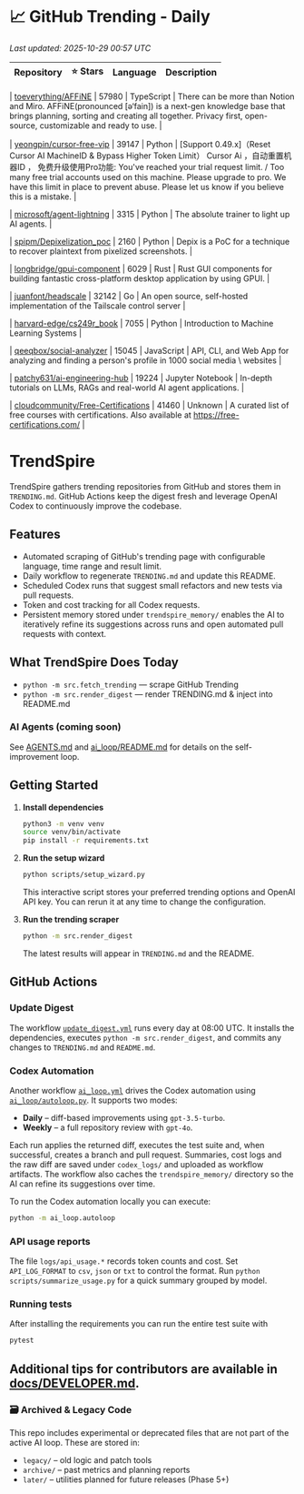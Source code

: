 <!-- TRENDING_START -->
# 📈 GitHub Trending - Daily

_Last updated: 2025-10-29 00:57 UTC_

| Repository | ⭐ Stars | Language | Description |
|------------|--------:|----------|-------------|

| [toeverything/AFFiNE](https://github.com/toeverything/AFFiNE) | 57980 | TypeScript | There can be more than Notion and Miro. AFFiNE(pronounced [ə‘fain]) is a next-gen knowledge base that brings planning, sorting and creating all together. Privacy first, open-source, customizable and ready to use. |

| [yeongpin/cursor-free-vip](https://github.com/yeongpin/cursor-free-vip) | 39147 | Python | [Support 0.49.x]（Reset Cursor AI MachineID & Bypass Higher Token Limit） Cursor Ai ，自动重置机器ID ， 免费升级使用Pro功能: You've reached your trial request limit. / Too many free trial accounts used on this machine. Please upgrade to pro. We have this limit in place to prevent abuse. Please let us know if you believe this is a mistake. |

| [microsoft/agent-lightning](https://github.com/microsoft/agent-lightning) | 3315 | Python | The absolute trainer to light up AI agents. |

| [spipm/Depixelization_poc](https://github.com/spipm/Depixelization_poc) | 2160 | Python | Depix is a PoC for a technique to recover plaintext from pixelized screenshots. |

| [longbridge/gpui-component](https://github.com/longbridge/gpui-component) | 6029 | Rust | Rust GUI components for building fantastic cross-platform desktop application by using GPUI. |

| [juanfont/headscale](https://github.com/juanfont/headscale) | 32142 | Go | An open source, self-hosted implementation of the Tailscale control server |

| [harvard-edge/cs249r_book](https://github.com/harvard-edge/cs249r_book) | 7055 | Python | Introduction to Machine Learning Systems |

| [qeeqbox/social-analyzer](https://github.com/qeeqbox/social-analyzer) | 15045 | JavaScript | API, CLI, and Web App for analyzing and finding a person's profile in 1000 social media \ websites |

| [patchy631/ai-engineering-hub](https://github.com/patchy631/ai-engineering-hub) | 19224 | Jupyter Notebook | In-depth tutorials on LLMs, RAGs and real-world AI agent applications. |

| [cloudcommunity/Free-Certifications](https://github.com/cloudcommunity/Free-Certifications) | 41460 | Unknown | A curated list of free courses with certifications. Also available at https://free-certifications.com/ |
<!-- TRENDING_END -->

# TrendSpire

TrendSpire gathers trending repositories from GitHub and stores them in `TRENDING.md`. GitHub Actions keep the digest fresh and leverage OpenAI Codex to continuously improve the codebase.

## Features

- Automated scraping of GitHub's trending page with configurable language, time range and result limit.
- Daily workflow to regenerate `TRENDING.md` and update this README.
- Scheduled Codex runs that suggest small refactors and new tests via pull requests.
- Token and cost tracking for all Codex requests.
- Persistent memory stored under `trendspire_memory/` enables the AI to
  iteratively refine its suggestions across runs and open automated pull
  requests with context.

## What TrendSpire Does Today

- `python -m src.fetch_trending` — scrape GitHub Trending
- `python -m src.render_digest` — render TRENDING.md & inject into README.md

### AI Agents (coming soon)
See [AGENTS.md](./AGENTS.md) and [ai_loop/README.md](./ai_loop/README.md) for details on the self-improvement loop.

## Getting Started

1. **Install dependencies**
   ```bash
   python3 -m venv venv
   source venv/bin/activate
   pip install -r requirements.txt
   ```

2. **Run the setup wizard**
   ```bash
   python scripts/setup_wizard.py
   ```
   This interactive script stores your preferred trending options and OpenAI API key.
   You can rerun it at any time to change the configuration.

3. **Run the trending scraper**
   ```bash
   python -m src.render_digest
   ```
   The latest results will appear in `TRENDING.md` and the README.


## GitHub Actions

### Update Digest

The workflow [`update_digest.yml`](.github/workflows/update_digest.yml) runs every day at 08:00 UTC. It installs the dependencies, executes `python -m src.render_digest`, and commits any changes to `TRENDING.md` and `README.md`.

### Codex Automation

Another workflow [`ai_loop.yml`](.github/workflows/ai_loop.yml) drives the Codex automation using [`ai_loop/autoloop.py`](ai_loop/autoloop.py). It supports two modes:

- **Daily** – diff-based improvements using `gpt-3.5-turbo`.
- **Weekly** – a full repository review with `gpt-4o`.

Each run applies the returned diff, executes the test suite and, when successful, creates a branch and pull request. Summaries, cost logs and the raw diff are saved under `codex_logs/` and uploaded as workflow artifacts. The workflow also caches the `trendspire_memory/` directory so the AI can refine its suggestions over time.

To run the Codex automation locally you can execute:

```bash
python -m ai_loop.autoloop
```

### API usage reports

The file `logs/api_usage.*` records token counts and cost. Set `API_LOG_FORMAT`
to `csv`, `json` or `txt` to control the format. Run `python
scripts/summarize_usage.py` for a quick summary grouped by model.

### Running tests

After installing the requirements you can run the entire test suite with

```bash
pytest
```

Additional tips for contributors are available in
[docs/DEVELOPER.md](docs/DEVELOPER.md).
---

### 🗃 Archived & Legacy Code

This repo includes experimental or deprecated files that are not part of the active AI loop. These are stored in:

- `legacy/` – old logic and patch tools
- `archive/` – past metrics and planning reports
- `later/` – utilities planned for future releases (Phase 5+)
